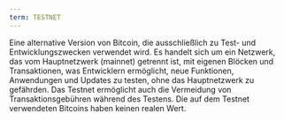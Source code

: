 ```yaml
---
term: TESTNET
---
```


Eine alternative Version von Bitcoin, die ausschließlich zu Test- und Entwicklungszwecken verwendet wird. Es handelt sich um ein Netzwerk, das vom Hauptnetzwerk (mainnet) getrennt ist, mit eigenen Blöcken und Transaktionen, was Entwicklern ermöglicht, neue Funktionen, Anwendungen und Updates zu testen, ohne das Hauptnetzwerk zu gefährden. Das Testnet ermöglicht auch die Vermeidung von Transaktionsgebühren während des Testens. Die auf dem Testnet verwendeten Bitcoins haben keinen realen Wert.